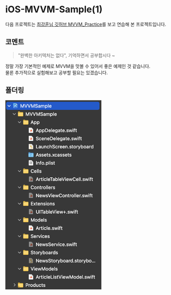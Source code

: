 # iOS-MVVM-Sample(1)

다음 프로젝트는 [최강훈님 깃허브 MVVM_Practice](https://github.com/ChoiKanghun/MVVM_Practice)를 보고 연습해 본 프로젝트입니다.

## 코멘트

> "완벽한 아키텍처는 없다", 기억하면서 공부합시다 ~

정말 가장 기본적인 예제로 MVVM을 맛볼 수 있어서 좋은 예제인 것 같습니다.  
물론 추가적으로 실험해보고 공부할 필요는 있겠습니다.

## 폴더링

<img width = "300" src = "./Assets/Foldering.png">

